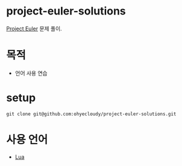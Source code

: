 # project-euler-solutions

[Project Euler](http://projecteuler.net/) 문제 풀이.

# 목적

* 언어 사용 연습

# setup

    git clone git@github.com:ohyecloudy/project-euler-solutions.git

# 사용 언어

* [Lua](http://www.lua.org/)